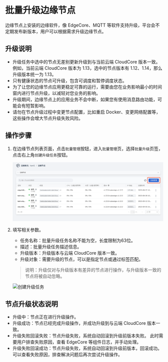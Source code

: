 # 批量升级边缘节点

边缘节点上安装的边缘软件，像 EdgeCore、MQTT 等软件支持升级，平台会不定期发布新版本，用户可以根据需求升级边缘节点。

## 升级说明

- 升级任务中选中的节点无差别更新升级到与当前云端 CloudCore 版本一致。
  例如，当前云端 CloudCore 版本为 1.13，选中的节点版本有 1.12、1.14，那么升级版本统一为 1.13。
- 只有健康状态的节点可升级，包含可调度和暂停调度状态。
- 为了让您的边缘节点应用更稳定可靠的运行，需要由您在业务影响最小的时间窗内进行节点升级，以减轻对您业务的影响。
- 升级期间，边缘节点上的应用业务不会中断，如果您有使用消息路由功能，可能会有短暂影响。
- 请勿在节点升级过程中变更节点配置，比如重启 Docker、变更网络配置等，这些操作会增大节点升级失败风险。

## 操作步骤

1. 在边缘节点列表页面，点击`批量管理`按钮，进入`批量管理`页，选择`批量升级`页签，点击右上角`创建升级任务`按钮。

    ![批量升级](../../images/node-batch-01.png)

2. 填写相关参数。

    - 任务名称：批量升级任务名称不能为空，长度限制为63位。
    - 描述：批量升级任务描述信息。
    - 升级版本：升级版本与云端 CloudCore 版本一致。
    - 升级对象：需要升级的节点，可以是指定节点或通过标签匹配。

    > 说明：升级仅对与升级版本有差异的节点进行操作，与升级版本一致的节点将被自动忽略。

    ![创建升级任务](https://docs.daocloud.io/daocloud-docs-images/docs/zh/docs/kant/images/node-batch-upgrade-01.png)

## 节点升级状态说明

- 升级中：节点正在进行升级操作。
- 升级成功：节点已经完成升级操作，并成功升级到与云端 CloudCore 版本一致。
- 升级失败回滚失败：节点升级失败，系统自动回滚到升级前版本失败。
  此时需要用户排查失败原因，查看 EdgeCore 等组件日志，并手动处理。
- 升级失败回滚成功：节点升级失败，系统自动回滚到升级前版本，回滚成功。
  可以查看失败原因，排查解决问题后再次尝试升级操作。
